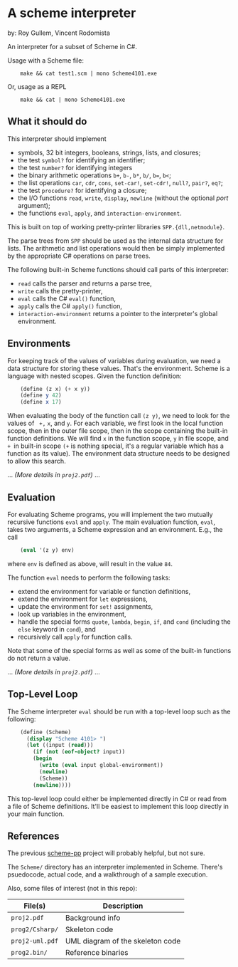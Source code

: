# A scheme interpreter

by: Roy Gullem, Vincent Rodomista

An interpreter for a subset of Scheme in C#.

Usage with a Scheme file:

```
    make && cat test1.scm | mono Scheme4101.exe
```

Or, usage as a REPL

```
    make && cat | mono Scheme4101.exe
```

## What it should do

This interpreter should implement

- symbols, 32 bit integers, booleans, strings, lists, and closures;
- the test `symbol?` for identifying an identifier;
- the test `number?` for identifying integers
- the binary arithmetic operations `b+`, `b-`, `b*`, `b/`, `b=`, `b<`;
- the list operations `car`, `cdr`, `cons`, `set-car!`, `set-cdr!`, `null?`, `pair?`, `eq?`;
- the test `procedure?` for identifying a closure;
- the I/O functions `read`, `write`, `display`, `newline` (without the optional _port_ argument);
- the functions `eval`, `apply`, and `interaction-environment`.

This is built on top of working pretty-printer libraries `SPP.{dll,netmodule}`.

The parse trees from `SPP` should be used as the internal data
structure for lists. The arithmetic and list operations would then
be simply implemented by the appropriate C# operations on parse
trees.

The following built-in Scheme functions should call parts of this
interpreter:

- `read` calls the parser and returns a parse tree,
- `write` calls the pretty-printer,
- `eval` calls the C# `eval()` function,
- `apply` calls the C# `apply()` function,
- `interaction-environment` returns a pointer to the interpreter's  global environment.

## Environments

For keeping track of the values of variables during evaluation, we
need a data structure for storing these values. That's the
environment. Scheme is a language with nested scopes. Given the
function definition:

```scheme
    (define (z x) (+ x y))
    (define y 42)
    (define x 17)
```

When evaluating the body of the function call `(z y)`, we need to
look for the values of ` +,` `x`, and `y`. For each variable, we
first look in the local function scope, then in the outer file
scope, then in the scope containing the built-in function
definitions. We will find `x` in the function scope, `y` in file
scope, and `+ `in built-in scope `(+` is nothing special, it's a
regular variable which has a function as its value). The environment
data structure needs to be designed to allow this search.

... _(More details in `proj2.pdf`)_ ...

## Evaluation

For evaluating Scheme programs, you will implement the two mutually
recursive functions `eval` and `apply`. The main evaluation
function, `eval`, takes two arguments, a Scheme expression and an
environment. E.g., the call

```scheme
    (eval '(z y) env)
```

where `env` is defined as above, will result in the value `84`.

The function `eval` needs to perform the following tasks:

- extend the environment for variable or function definitions,
- extend the environment for `let` expressions,
- update the environment for `set!` assignments,
- look up variables in the environment,
- handle the special forms `quote`, `lambda`, `begin`, `if`, and `cond` (including the `else` keyword in `cond`), and
- recursively call `apply` for function calls.

Note that some of the special forms as well as some of the built-in
functions do not return a value.

... _(More details in `proj2.pdf`)_ ...

## Top-Level Loop

The Scheme interpreter `eval` should be run with a top-level loop
such as the following:

```scheme
    (define (Scheme)
      (display "Scheme 4101> ")
      (let ((input (read)))
        (if (not (eof-object? input))
        (begin
          (write (eval input global-environment))
          (newline)
          (Scheme))
        (newline))))
```

This top-level loop could either be implemented directly in C# or
read from a file of Scheme definitions. It'll be easiest to
implement this loop directly in your main function.

## References

The previous [scheme-pp](https://github.com/rgulle4/scheme-pp)
project will probably helpful, but not sure.

The `Scheme/` directory has an interpreter implemented in Scheme.
There's psuedocode, actual code, and a walkthrough of a sample
execution.

Also, some files of interest (not in this repo):

| File(s)               | Description                      |
| --------------------- | -------------------------------- |
| `proj2.pdf`           | Background info                  |
| `prog2/Csharp/`       | Skeleton code                    |
| `proj2-uml.pdf`       | UML diagram of the skeleton code |
| `prog2.bin/`          | Reference binaries               |
